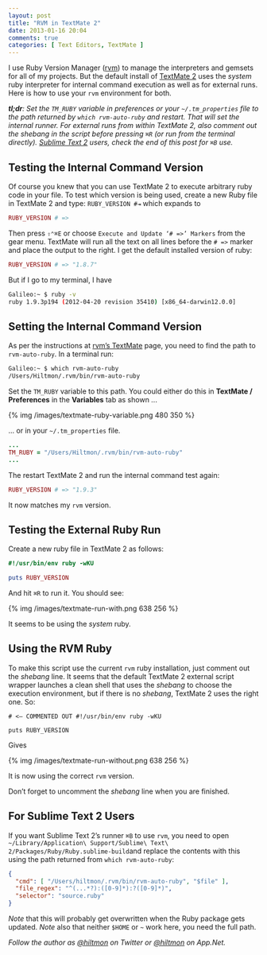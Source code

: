 ```yaml
---
layout: post
title: "RVM in TextMate 2"
date: 2013-01-16 20:04
comments: true
categories: [ Text Editors, TextMate ]
---
```


I use Ruby Version Manager ([rvm](https://rvm.io)) to manage the interpreters and gemsets for all of my projects. But the default install of [TextMate 2](https://github.com/textmate/textmate) uses the *system* ruby interpreter for internal command execution as well as for external runs. Here is how to use your `rvm` environment for both.

***tl;dr**: Set the `TM_RUBY` variable in preferences or your `~/.tm_properties` file to the path returned by `which rvm-auto-ruby` and restart. That will set the internal runner. For external runs from within TextMate 2, also comment out the shebang in the script before pressing `⌘R` (or run from the terminal directly). [Sublime Text 2](http://www.sublimetext.com/2) users, check the end of this post for `⌘B` use.*

## Testing the Internal Command Version

Of course you knew that you can use TextMate 2 to execute arbitrary ruby code in your file. To test which version is being used, create a new Ruby file in TextMate 2 and type: `RUBY_VERSION #⇥` which expands to 

``` ruby
RUBY_VERSION # =>
```

Then press `⇧⌃⌘E` or choose `Execute and Update ‘# =>’ Markers` from the gear menu. TextMate will run all the text on all lines before the `# =>` marker and place the output to the right. I get the default installed version of ruby:

``` ruby
RUBY_VERSION # => "1.8.7"
```

But if I go to my terminal, I have

``` sh
Galileo:~ $ ruby -v
ruby 1.9.3p194 (2012-04-20 revision 35410) [x86_64-darwin12.0.0]
```

## Setting the Internal Command Version

As per the instructions at [rvm’s TextMate](https://rvm.io/integration/textmate/) page, you need to find the path to `rvm-auto-ruby`. In a terminal run:

``` sh
Galileo:~ $ which rvm-auto-ruby
/Users/Hiltmon/.rvm/bin/rvm-auto-ruby
```

Set the `TM_RUBY` variable to this path. You could either do this in **TextMate / Preferences** in the **Variables** tab as shown ...

{% img /images/textmate-ruby-variable.png 480 350 %}

... or in your `~/.tm_properties` file.

``` ruby .tm_properties
...
TM_RUBY = "/Users/Hiltmon/.rvm/bin/rvm-auto-ruby"
...
```

The restart TextMate 2 and run the internal command test again:

``` ruby
RUBY_VERSION # => "1.9.3"
```

It now matches my `rvm` version.

## Testing the External Ruby Run

Create a new ruby file in TextMate 2 as follows:

``` ruby
#!/usr/bin/env ruby -wKU

puts RUBY_VERSION
```

And hit `⌘R` to run it. You should see:

{% img /images/textmate-run-with.png 638 256 %}

It seems to be using the *system* ruby.

## Using the RVM Ruby

To make this script use the current `rvm` ruby installation, just comment out the *shebang* line. It seems that the default TextMate 2 external script wrapper launches a clean shell that uses the *shebang* to choose the execution environment, but if there is no *shebang*, TextMate 2 uses the right one. So:

```
# <— COMMENTED OUT #!/usr/bin/env ruby -wKU

puts RUBY_VERSION
```

Gives

{% img /images/textmate-run-without.png 638 256 %}

It is now using the correct `rvm` version.

Don’t forget to uncomment the *shebang* line when you are finished.

## For Sublime Text 2 Users

If you want Sublime Text 2’s runner `⌘B` to use `rvm`, you need to open `~/Library/Application\ Support/Sublime\ Text\ 2/Packages/Ruby/Ruby.sublime-build`and replace the contents with this using the path returned from `which rvm-auto-ruby`:

``` json
{
  "cmd": [ "/Users/hiltmon/.rvm/bin/rvm-auto-ruby", "$file" ],
  "file_regex": "^(...*?):([0-9]*):?([0-9]*)",
  "selector": "source.ruby"
}
```

*Note* that this will probably get overwritten when the Ruby package gets updated. *Note* also that neither `$HOME` or `~` work here, you need the full path.

*Follow the author as [@hiltmon](http://https://twitter.com/hiltmon) on Twitter or [@hiltmon](http://alpha.app.net/hiltmon) on App.Net.*
